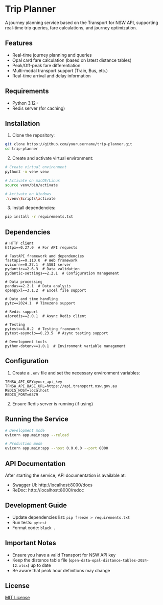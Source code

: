 # Trip Planner

A journey planning service based on the Transport for NSW API, supporting real-time trip queries, fare calculations, and journey optimization.

## Features

- Real-time journey planning and queries
- Opal card fare calculation (based on latest distance tables)
- Peak/Off-peak fare differentiation
- Multi-modal transport support (Train, Bus, etc.)
- Real-time arrival and delay information

## Requirements

- Python 3.12+
- Redis server (for caching)

## Installation

1. Clone the repository:
```bash
git clone https://github.com/yourusername/trip-planner.git
cd trip-planner
```

2. Create and activate virtual environment:
```bash
# Create virtual environment
python3 -m venv venv

# Activate on macOS/Linux
source venv/bin/activate

# Activate on Windows
.\venv\Scripts\activate
```

3. Install dependencies:
```bash
pip install -r requirements.txt
```

## Dependencies

```plaintext
# HTTP client
httpx==0.27.0  # For API requests

# FastAPI framework and dependencies
fastapi==0.110.0  # Web framework
uvicorn==0.27.1  # ASGI server
pydantic==2.6.3  # Data validation
pydantic-settings==2.2.1  # Configuration management

# Data processing
pandas==2.2.1  # Data analysis
openpyxl==3.1.2  # Excel file support

# Date and time handling
pytz==2024.1  # Timezone support

# Redis support
aioredis==2.0.1  # Async Redis client

# Testing
pytest==8.0.2  # Testing framework
pytest-asyncio==0.23.5  # Async testing support

# Development tools
python-dotenv==1.0.1  # Environment variable management
```

## Configuration

1. Create a `.env` file and set the necessary environment variables:
```env
TFNSW_API_KEY=your_api_key
TFNSW_API_BASE_URL=https://api.transport.nsw.gov.au
REDIS_HOST=localhost
REDIS_PORT=6379
```

2. Ensure Redis server is running (if using)

## Running the Service

```bash
# Development mode
uvicorn app.main:app --reload

# Production mode
uvicorn app.main:app --host 0.0.0.0 --port 8000
```

## API Documentation

After starting the service, API documentation is available at:
- Swagger UI: http://localhost:8000/docs
- ReDoc: http://localhost:8000/redoc

## Development Guide

- Update dependencies list: `pip freeze > requirements.txt`
- Run tests: `pytest`
- Format code: `black .`

## Important Notes

- Ensure you have a valid Transport for NSW API key
- Keep the distance table file (`open-data-opal-distance-tables-2024-12.xlsx`) up to date
- Be aware that peak hour definitions may change

## License

[MIT License](LICENSE)
